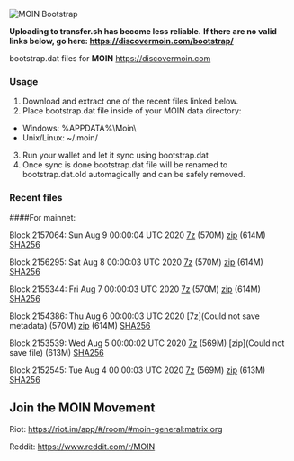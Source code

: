 ![MOIN Bootstrap](https://i.imgur.com/KjM1jMp.jpg)

**Uploading to transfer.sh has become less reliable.**
**If there are no valid links below, go here: https://discovermoin.com/bootstrap/**

bootstrap.dat files for **MOIN** https://discovermoin.com

### Usage

1. Download and extract one of the recent files linked below.
2. Place bootstrap.dat file inside of your MOIN data directory:
 - Windows: %APPDATA%\Moin\
 - Unix/Linux: ~/.moin/
3. Run your wallet and let it sync using bootstrap.dat
4. Once sync is done bootstrap.dat file will be renamed to bootstrap.dat.old automagically and can be safely removed.


### Recent files

####For mainnet:

Block 2157064: Sun Aug  9 00:00:04 UTC 2020 [7z]() (570M) [zip]() (614M) [SHA256]()

Block 2156295: Sat Aug  8 00:00:03 UTC 2020 [7z]() (570M) [zip]() (614M) [SHA256]()

Block 2155344: Fri Aug  7 00:00:03 UTC 2020 [7z]() (570M) [zip]() (614M) [SHA256]()

Block 2154386: Thu Aug  6 00:00:03 UTC 2020 [7z](Could not save metadata) (570M) [zip]() (614M) [SHA256](https://transfer.sh/L9ndr/sha256.txt)

Block 2153539: Wed Aug  5 00:00:02 UTC 2020 [7z]() (569M) [zip](Could not save file) (613M) [SHA256]()

Block 2152545: Tue Aug  4 00:00:03 UTC 2020 [7z]() (569M) [zip]() (613M) [SHA256]()

## Join the MOIN Movement

Riot: https://riot.im/app/#/room/#moin-general:matrix.org

Reddit: https://www.reddit.com/r/MOIN
